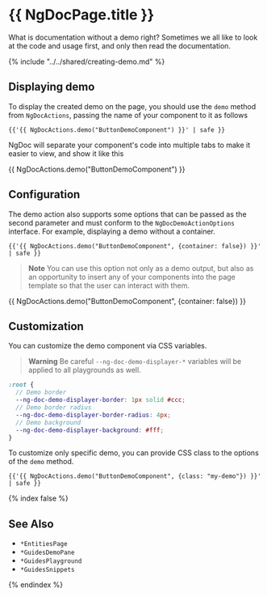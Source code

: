 # {{ NgDocPage.title }}

What is documentation without a demo right? Sometimes we all like to look at
the code and usage first, and only then read the documentation.

{% include "../../shared/creating-demo.md" %}

## Displaying demo

To display the created demo on the page, you should use the `demo` method from `NgDocActions`,
passing the name of your component to it as follows

```twig name="index.md"
{{'{{ NgDocActions.demo("ButtonDemoComponent") }}' | safe }}
```

NgDoc will separate your component's code into multiple tabs to make it easier to view, and show it
like this

{{ NgDocActions.demo("ButtonDemoComponent") }}

## Configuration

The demo action also supports some options that can be passed as the second parameter and must
conform to the `NgDocDemoActionOptions` interface. For example, displaying a demo without a
container.

```twig name="index.md"
{{'{{ NgDocActions.demo("ButtonDemoComponent", {container: false}) }}' | safe }}
```

> **Note**
> You can use this option not only as a demo output, but also as an opportunity to insert any of
> your
> components into the page template so that the user can interact with them.

{{ NgDocActions.demo("ButtonDemoComponent", {container: false}) }}

## Customization

You can customize the demo component via CSS variables.

> **Warning**
> Be careful `--ng-doc-demo-displayer-*` variables will be applied to all playgrounds as well.

```scss name="styles.scss"
:root {
  // Demo border
  --ng-doc-demo-displayer-border: 1px solid #ccc;
  // Demo border radius
  --ng-doc-demo-displayer-border-radius: 4px;
  // Demo background
  --ng-doc-demo-displayer-background: #fff;
}
```

To customize only specific demo, you can provide CSS class to the options of the `demo` method.

```twig name="index.md"
{{'{{ NgDocActions.demo("ButtonDemoComponent", {class: "my-demo"}) }}' | safe }}
```

{% index false %}

## See Also

- `*EntitiesPage`
- `*GuidesDemoPane`
- `*GuidesPlayground`
- `*GuidesSnippets`

{% endindex %}
